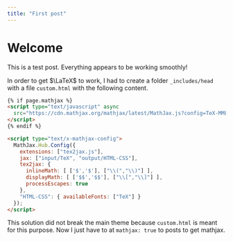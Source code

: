 ```yaml
---
title: "First post"
---
```


# Welcome

This is a test post. Everything appears to be working smoothly!

In order to get $\LaTeX$ to work, I had to create a folder `_includes/head` with
a file `custom.html` with the following content.

``` html
{% if page.mathjax %}
<script type="text/javascript" async
  src="https://cdn.mathjax.org/mathjax/latest/MathJax.js?config=TeX-MML-AM_CHTML">
</script>
{% endif %}

<script type="text/x-mathjax-config">
  MathJax.Hub.Config({
    extensions: ["tex2jax.js"],
    jax: ["input/TeX", "output/HTML-CSS"],
    tex2jax: {
      inlineMath: [ ['$','$'], ["\\(","\\)"] ],
      displayMath: [ ['$$','$$'], ["\\[","\\]"] ],
      processEscapes: true
    },
    "HTML-CSS": { availableFonts: ["TeX"] }
  });
</script> 
```

This solution did not break the main theme because `custom.html` is meant for
this purpose. Now I just have to at `mathjax: true` to posts to get mathjax.
